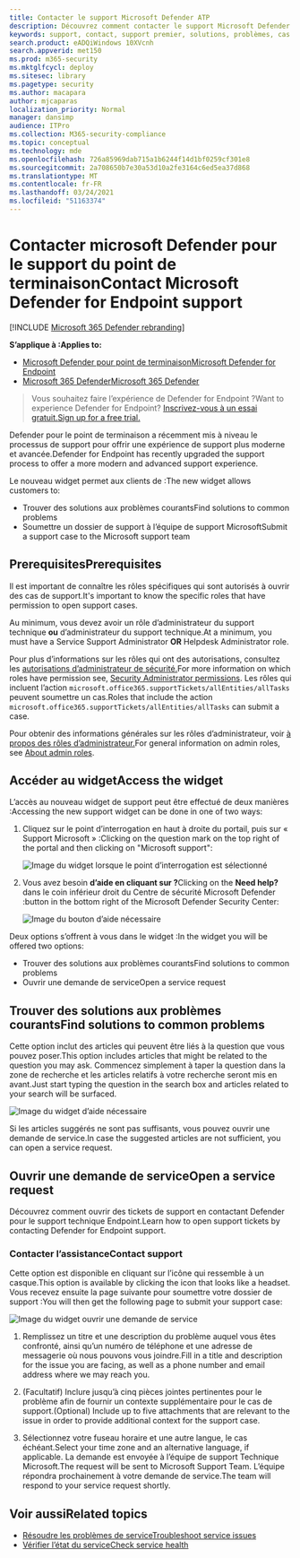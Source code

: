 ```yaml
---
title: Contacter le support Microsoft Defender ATP
description: Découvrez comment contacter le support Microsoft Defender ATP
keywords: support, contact, support premier, solutions, problèmes, cas
search.product: eADQiWindows 10XVcnh
search.appverid: met150
ms.prod: m365-security
ms.mktglfcycl: deploy
ms.sitesec: library
ms.pagetype: security
ms.author: macapara
author: mjcaparas
localization_priority: Normal
manager: dansimp
audience: ITPro
ms.collection: M365-security-compliance
ms.topic: conceptual
ms.technology: mde
ms.openlocfilehash: 726a85969dab715a1b6244f14d1bf0259cf301e8
ms.sourcegitcommit: 2a708650b7e30a53d10a2fe3164c6ed5ea37d868
ms.translationtype: MT
ms.contentlocale: fr-FR
ms.lasthandoff: 03/24/2021
ms.locfileid: "51163374"
---
```

# <a name="contact-microsoft-defender-for-endpoint-support"></a><span data-ttu-id="e40a4-104">Contacter microsoft Defender pour le support du point de terminaison</span><span class="sxs-lookup"><span data-stu-id="e40a4-104">Contact Microsoft Defender for Endpoint support</span></span>

[!INCLUDE [Microsoft 365 Defender rebranding](../../includes/microsoft-defender.md)]


<span data-ttu-id="e40a4-105">**S’applique à :**</span><span class="sxs-lookup"><span data-stu-id="e40a4-105">**Applies to:**</span></span>
- [<span data-ttu-id="e40a4-106">Microsoft Defender pour point de terminaison</span><span class="sxs-lookup"><span data-stu-id="e40a4-106">Microsoft Defender for Endpoint</span></span>](https://go.microsoft.com/fwlink/p/?linkid=2154037)
- [<span data-ttu-id="e40a4-107">Microsoft 365 Defender</span><span class="sxs-lookup"><span data-stu-id="e40a4-107">Microsoft 365 Defender</span></span>](https://go.microsoft.com/fwlink/?linkid=2118804)

><span data-ttu-id="e40a4-108">Vous souhaitez faire l’expérience de Defender for Endpoint ?</span><span class="sxs-lookup"><span data-stu-id="e40a4-108">Want to experience Defender for Endpoint?</span></span> [<span data-ttu-id="e40a4-109">Inscrivez-vous à un essai gratuit.</span><span class="sxs-lookup"><span data-stu-id="e40a4-109">Sign up for a free trial.</span></span>](https://www.microsoft.com/microsoft-365/windows/microsoft-defender-atp?ocid=docs-wdatp-assignaccess-abovefoldlink)

<span data-ttu-id="e40a4-110">Defender pour le point de terminaison a récemment mis à niveau le processus de support pour offrir une expérience de support plus moderne et avancée.</span><span class="sxs-lookup"><span data-stu-id="e40a4-110">Defender for Endpoint has recently upgraded the support process to offer a more modern and advanced support experience.</span></span> 

<span data-ttu-id="e40a4-111">Le nouveau widget permet aux clients de :</span><span class="sxs-lookup"><span data-stu-id="e40a4-111">The new widget allows customers to:</span></span>
- <span data-ttu-id="e40a4-112">Trouver des solutions aux problèmes courants</span><span class="sxs-lookup"><span data-stu-id="e40a4-112">Find solutions to common problems</span></span>
- <span data-ttu-id="e40a4-113">Soumettre un dossier de support à l’équipe de support Microsoft</span><span class="sxs-lookup"><span data-stu-id="e40a4-113">Submit a support case to the Microsoft support team</span></span>

## <a name="prerequisites"></a><span data-ttu-id="e40a4-114">Prerequisites</span><span class="sxs-lookup"><span data-stu-id="e40a4-114">Prerequisites</span></span>
<span data-ttu-id="e40a4-115">Il est important de connaître les rôles spécifiques qui sont autorisés à ouvrir des cas de support.</span><span class="sxs-lookup"><span data-stu-id="e40a4-115">It's important to know the specific roles that have permission to open support cases.</span></span>

<span data-ttu-id="e40a4-116">Au minimum, vous devez avoir un rôle d’administrateur du support technique **ou** d’administrateur du support technique.</span><span class="sxs-lookup"><span data-stu-id="e40a4-116">At a minimum, you must have a Service Support Administrator **OR** Helpdesk Administrator role.</span></span>


<span data-ttu-id="e40a4-117">Pour plus d’informations sur les rôles qui ont des autorisations, consultez les [autorisations d’administrateur de sécurité.](https://docs.microsoft.com/azure/active-directory/users-groups-roles/directory-assign-admin-roles#security-administrator-permissions)</span><span class="sxs-lookup"><span data-stu-id="e40a4-117">For more information on which roles have permission see, [Security Administrator permissions](https://docs.microsoft.com/azure/active-directory/users-groups-roles/directory-assign-admin-roles#security-administrator-permissions).</span></span> <span data-ttu-id="e40a4-118">Les rôles qui incluent l’action `microsoft.office365.supportTickets/allEntities/allTasks` peuvent soumettre un cas.</span><span class="sxs-lookup"><span data-stu-id="e40a4-118">Roles that include the action `microsoft.office365.supportTickets/allEntities/allTasks` can submit a case.</span></span>

<span data-ttu-id="e40a4-119">Pour obtenir des informations générales sur les rôles d’administrateur, voir [à propos des rôles d’administrateur.](https://docs.microsoft.com/microsoft-365/admin/add-users/about-admin-roles?view=o365-worldwide&preserve-view=true)</span><span class="sxs-lookup"><span data-stu-id="e40a4-119">For general information on admin roles, see [About admin roles](https://docs.microsoft.com/microsoft-365/admin/add-users/about-admin-roles?view=o365-worldwide&preserve-view=true).</span></span>


## <a name="access-the-widget"></a><span data-ttu-id="e40a4-120">Accéder au widget</span><span class="sxs-lookup"><span data-stu-id="e40a4-120">Access the widget</span></span>
<span data-ttu-id="e40a4-121">L’accès au nouveau widget de support peut être effectué de deux manières :</span><span class="sxs-lookup"><span data-stu-id="e40a4-121">Accessing the new support widget can be done in one of two ways:</span></span>

1.  <span data-ttu-id="e40a4-122">Cliquez sur le point d’interrogation en haut à droite du portail, puis sur « Support Microsoft » :</span><span class="sxs-lookup"><span data-stu-id="e40a4-122">Clicking on the question mark on the top right of the portal and then clicking on "Microsoft support":</span></span>

    ![Image du widget lorsque le point d’interrogation est sélectionné](images/support-widget.png)

2. <span data-ttu-id="e40a4-124">Vous avez besoin **d’aide en cliquant sur ?**</span><span class="sxs-lookup"><span data-stu-id="e40a4-124">Clicking on the **Need help?**</span></span>  <span data-ttu-id="e40a4-125">dans le coin inférieur droit du Centre de sécurité Microsoft Defender :</span><span class="sxs-lookup"><span data-stu-id="e40a4-125">button in the bottom right of the Microsoft Defender Security Center:</span></span>


    ![Image du bouton d’aide nécessaire](images/need-help.png)

<span data-ttu-id="e40a4-127">Deux options s’offrent à vous dans le widget :</span><span class="sxs-lookup"><span data-stu-id="e40a4-127">In the widget you will be offered two options:</span></span>

- <span data-ttu-id="e40a4-128">Trouver des solutions aux problèmes courants</span><span class="sxs-lookup"><span data-stu-id="e40a4-128">Find solutions to common problems</span></span>    
- <span data-ttu-id="e40a4-129">Ouvrir une demande de service</span><span class="sxs-lookup"><span data-stu-id="e40a4-129">Open a service request</span></span>  

## <a name="find-solutions-to-common-problems"></a><span data-ttu-id="e40a4-130">Trouver des solutions aux problèmes courants</span><span class="sxs-lookup"><span data-stu-id="e40a4-130">Find solutions to common problems</span></span>
<span data-ttu-id="e40a4-131">Cette option inclut des articles qui peuvent être liés à la question que vous pouvez poser.</span><span class="sxs-lookup"><span data-stu-id="e40a4-131">This option includes articles that might be related to the question you may ask.</span></span> <span data-ttu-id="e40a4-132">Commencez simplement à taper la question dans la zone de recherche et les articles relatifs à votre recherche seront mis en avant.</span><span class="sxs-lookup"><span data-stu-id="e40a4-132">Just start typing the question in the search box and articles related to your search will be surfaced.</span></span>

![Image du widget d’aide nécessaire](images/Support3.png)

<span data-ttu-id="e40a4-134">Si les articles suggérés ne sont pas suffisants, vous pouvez ouvrir une demande de service.</span><span class="sxs-lookup"><span data-stu-id="e40a4-134">In case the suggested articles are not sufficient, you can open a service request.</span></span>

## <a name="open-a-service-request"></a><span data-ttu-id="e40a4-135">Ouvrir une demande de service</span><span class="sxs-lookup"><span data-stu-id="e40a4-135">Open a service request</span></span>

<span data-ttu-id="e40a4-136">Découvrez comment ouvrir des tickets de support en contactant Defender pour le support technique Endpoint.</span><span class="sxs-lookup"><span data-stu-id="e40a4-136">Learn how to open support tickets by contacting Defender for Endpoint support.</span></span> 




### <a name="contact-support"></a><span data-ttu-id="e40a4-137">Contacter l’assistance</span><span class="sxs-lookup"><span data-stu-id="e40a4-137">Contact support</span></span>
<span data-ttu-id="e40a4-138">Cette option est disponible en cliquant sur l’icône qui ressemble à un casque.</span><span class="sxs-lookup"><span data-stu-id="e40a4-138">This option is available by clicking the icon that looks like a headset.</span></span> <span data-ttu-id="e40a4-139">Vous recevez ensuite la page suivante pour soumettre votre dossier de support :</span><span class="sxs-lookup"><span data-stu-id="e40a4-139">You will then get the following page to submit your support case:</span></span>

![Image du widget ouvrir une demande de service](images/Support4.png)

1. <span data-ttu-id="e40a4-141">Remplissez un titre et une description du problème auquel vous êtes confronté, ainsi qu’un numéro de téléphone et une adresse de messagerie où nous pouvons vous joindre.</span><span class="sxs-lookup"><span data-stu-id="e40a4-141">Fill in a title and description for the issue you are facing, as well as a phone number and email address where we may reach you.</span></span> 

2. <span data-ttu-id="e40a4-142">(Facultatif) Inclure jusqu’à cinq pièces jointes pertinentes pour le problème afin de fournir un contexte supplémentaire pour le cas de support.</span><span class="sxs-lookup"><span data-stu-id="e40a4-142">(Optional) Include up to five attachments that are relevant to the issue in order to provide additional context for the support case.</span></span> 

3. <span data-ttu-id="e40a4-143">Sélectionnez votre fuseau horaire et une autre langue, le cas échéant.</span><span class="sxs-lookup"><span data-stu-id="e40a4-143">Select your time zone and an alternative language, if applicable.</span></span> <span data-ttu-id="e40a4-144">La demande est envoyée à l’équipe de support Technique Microsoft.</span><span class="sxs-lookup"><span data-stu-id="e40a4-144">The request will be sent to Microsoft Support Team.</span></span> <span data-ttu-id="e40a4-145">L’équipe répondra prochainement à votre demande de service.</span><span class="sxs-lookup"><span data-stu-id="e40a4-145">The team will respond to your service request shortly.</span></span>


## <a name="related-topics"></a><span data-ttu-id="e40a4-146">Voir aussi</span><span class="sxs-lookup"><span data-stu-id="e40a4-146">Related topics</span></span>
- [<span data-ttu-id="e40a4-147">Résoudre les problèmes de service</span><span class="sxs-lookup"><span data-stu-id="e40a4-147">Troubleshoot service issues</span></span>](troubleshoot-mdatp.md)
- [<span data-ttu-id="e40a4-148">Vérifier l’état du service</span><span class="sxs-lookup"><span data-stu-id="e40a4-148">Check service health</span></span>](service-status.md)